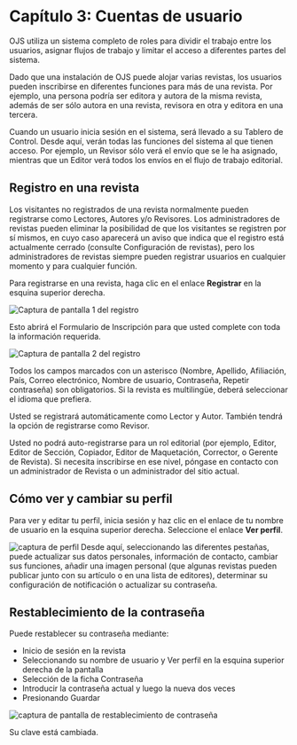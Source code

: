 # Capítulo 3: Cuentas de usuario
OJS utiliza un sistema completo de roles para dividir el trabajo entre los usuarios, asignar flujos de trabajo y limitar el acceso a diferentes partes del sistema.

Dado que una instalación de OJS puede alojar varias revistas, los usuarios pueden inscribirse en diferentes funciones para más de una revista. Por ejemplo, una persona podría ser editora y autora de la misma revista, además de ser sólo autora en una revista, revisora en otra y editora en una tercera.

Cuando un usuario inicia sesión en el sistema, será llevado a su Tablero de Control. Desde aquí, verán todas las funciones del sistema al que tienen acceso. Por ejemplo, un Revisor sólo verá el envío que se le ha asignado, mientras que un Editor verá todos los envíos en el flujo de trabajo editorial.

## Registro en una revista
Los visitantes no registrados de una revista normalmente pueden registrarse como Lectores, Autores y/o Revisores. Los administradores de revistas pueden eliminar la posibilidad de que los visitantes se registren por sí mismos, en cuyo caso aparecerá un aviso que indica que el registro está actualmente cerrado (consulte Configuración de revistas), pero los administradores de revistas siempre pueden registrar usuarios en cualquier momento y para cualquier función.

Para registrarse en una revista, haga clic en el enlace **Registrar** en la esquina superior derecha.

![Captura de pantalla 1 del registro](./assets/image187.png)

Esto abrirá el Formulario de Inscripción para que usted complete con toda la información requerida.

![Captura de pantalla 2 del registro](./assets/image147.png)

Todos los campos marcados con un asterisco (Nombre, Apellido, Afiliación, País, Correo electrónico, Nombre de usuario, Contraseña, Repetir contraseña) son obligatorios. Si la revista es multilingüe, deberá seleccionar el idioma que prefiera.

Usted se registrará automáticamente como Lector y Autor. También tendrá la opción de registrarse como Revisor.

Usted no podrá auto-registrarse para un rol editorial (por ejemplo, Editor, Editor de Sección, Copiador, Editor de Maquetación, Corrector, o Gerente de Revista). Si necesita inscribirse en ese nivel, póngase en contacto con un administrador de Revista o un administrador del sitio actual.

## Cómo ver y cambiar su perfil
Para ver y editar tu perfil, inicia sesión y haz clic en el enlace de tu nombre de usuario en la esquina superior derecha. Seleccione el enlace **Ver perfil**.


![captura de perfil](./assets/image35.png)
Desde aquí, seleccionando las diferentes pestañas, puede actualizar sus datos personales, información de contacto, cambiar sus funciones, añadir una imagen personal (que algunas revistas pueden publicar junto con su artículo o en una lista de editores), determinar su configuración de notificación o actualizar su contraseña.

## Restablecimiento de la contraseña
Puede restablecer su contraseña mediante:

* Inicio de sesión en la revista
* Seleccionando su nombre de usuario y Ver perfil en la esquina superior derecha de la pantalla
* Selección de la ficha Contraseña
* Introducir la contraseña actual y luego la nueva dos veces
* Presionando Guardar

![captura de pantalla de restablecimiento de contraseña](./assets/image50.png)

Su clave está cambiada.

